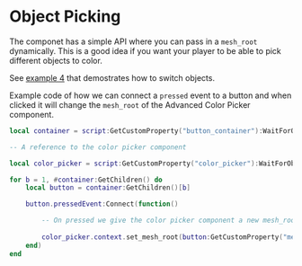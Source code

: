 # Object Picking

The componet has a simple API where you can pass in a `mesh_root` dynamically.  This is a good idea if you want your player to be able to pick different objects to color.

See [example 4](/examples/example4) that demostrates how to switch objects.

Example code of how we can connect a `pressed` event to a button and when clicked it will change the `mesh_root` of the Advanced Color Picker component.

```lua hl_lines="14"
local container = script:GetCustomProperty("button_container"):WaitForObject()

-- A reference to the color picker component

local color_picker = script:GetCustomProperty("color_picker"):WaitForObject()

for b = 1, #container:GetChildren() do
	local button = container:GetChildren()[b]

	button.pressedEvent:Connect(function()

		-- On pressed we give the color picker component a new mesh_root
		
		color_picker.context.set_mesh_root(button:GetCustomProperty("mesh_root"))
	end)
end
```